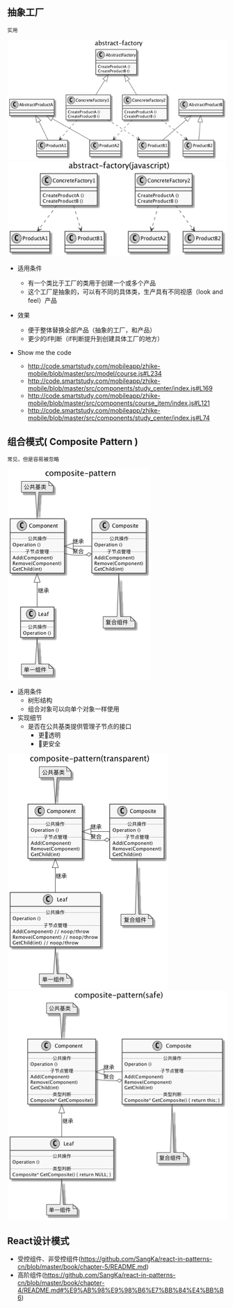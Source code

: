 ## 抽象工厂
```
实用
```
![class diagram](out/graphs/abstract-factory/abstract-factory.png)
![js](out/graphs/abstract-factory.js/abstract-factory(javascript).png)
- 适用条件
  - 有一个类比于工厂的类用于创建一个或多个产品
  - 这个工厂是抽象的，可以有不同的具体类，生产具有不同视感（look and feel）产品
- 效果
  - 便于整体替换全部产品（抽象的工厂，和产品）
  - 更少的if判断（if判断提升到创建具体工厂的地方）

- Show me the code
  -  http://code.smartstudy.com/mobileapp/zhike-mobile/blob/master/src/model/course.js#L234
  - http://code.smartstudy.com/mobileapp/zhike-mobile/blob/master/src/components/study_center/index.js#L169
  - http://code.smartstudy.com/mobileapp/zhike-mobile/blob/master/src/components/course_item/index.js#L121
  - http://code.smartstudy.com/mobileapp/zhike-mobile/blob/master/src/components/study_center/index.js#L74
## 组合模式( Composite Pattern )

```
常见，但是容易被忽略
```
![ok](out/graphs/composite/composite-pattern.png)

- 适用条件
  - 树形结构
  - 组合对象可以向单个对象一样使用
- 实现细节
  - 是否在公共基类提供管理子节点的接口
    - 更透明
    - 更安全

![transparent](out/graphs/composite.transparent/composite-pattern(transparent).png)
![safe](out/graphs/composite.safe/composite-pattern(safe).png)
## React设计模式
- 受控组件、非受控组件(https://github.com/SangKa/react-in-patterns-cn/blob/master/book/chapter-5/README.md)
- 高阶组件(https://github.com/SangKa/react-in-patterns-cn/blob/master/book/chapter-4/README.md#%E9%AB%98%E9%98%B6%E7%BB%84%E4%BB%B6)